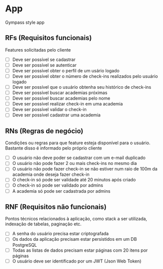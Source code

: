 # App

Gympass style app

## RFs (Requisitos funcionais)

Features solicitadas pelo cliente

- [ ] Deve ser possível se cadastrar
- [ ] Deve ser possível se autenticar
- [ ] Deve ser possível obter o perfil de um usário logado
- [ ] Deve ser possível obter o número de check-ins realizados pelo usuário logado
- [ ] Deve ser possível que o usuário obtenha seu histórico de check-ins
- [ ] Deve ser possível buscar academias próximas
- [ ] Deve ser possível buscar academias pelo nome
- [ ] Deve ser possível realizar check-in em uma academia
- [ ] Deve ser possível validar o check-in
- [ ] Deve ser possível cadastrar uma academia

## RNs (Regras de negócio)

Condições ou regras para que feature esteja disponível para o usuário. Bastante disso é informado pelo próprio cliente

- [ ] O usuário não deve poder se cadastrar com um e-mail duplicado
- [ ] O usuário não pode fazer 2 ou mais check-ins no mesmo dia
- [ ] O usuário não pode fazer check-in se não estiver num raio de 100m da academia onde deseja fazer check-in
- [ ] O check-in só pode ser validade até 20 minutos após criado
- [ ] O check-in só pode ser validado por admins
- [ ] A academia só pode ser cadastrada por admins

## RNF (Requisitos não funcionais)

Pontos técnicos relacionados à aplicação, como stack a ser utilizada, indexação de tabelas, paginação etc.

- [ ] A senha do usuário precisa estar criptografada
- [ ] Os dados da aplicação precisam estar persistidos em um DB PostgreSQL
- [ ] Todas as listas de dados precisam estar páginas com 20 itens por páginas
- [ ] O usuário deve ser identificado por um JWT (Json Web Token)
